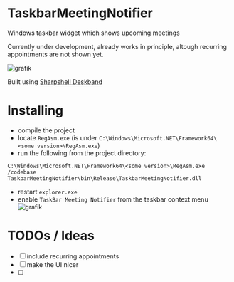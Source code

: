 # TaskbarMeetingNotifier
Windows taskbar widget which shows upcoming meetings

Currently under development, already works in principle, altough recurring appointments are not shown yet.

![grafik](https://github.com/nilshellerhoff/TaskbarMeetingNotifier/assets/24147614/0316adaa-1f1d-4743-b46e-06fe7f10f89e)

Built using [Sharpshell Deskband](https://github.com/dwmkerr/sharpshell/blob/main/docs/extensions/deskband/deskband.md)

# Installing

- compile the project
- locate `RegAsm.exe` (is under `C:\Windows\Microsoft.NET\Framework64\<some version>\RegAsm.exe`)
- run the following from the project directory:
```
C:\Windows\Microsoft.NET\Framework64\<some version>\RegAsm.exe /codebase TaskbarMeetingNotifier\bin\Release\TaskbarMeetingNotifier.dll
```
- restart `explorer.exe`
- enable `TaskBar Meeting Notifier` from the taskbar context menu
![grafik](https://github.com/nilshellerhoff/TaskbarMeetingNotifier/assets/24147614/d1da6073-16e4-4801-a113-f51b4e2658db)

# TODOs / Ideas

- [ ] include recurring appointments
- [ ] make the UI nicer
- [ ] 
